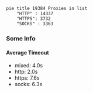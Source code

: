 
```mermaid
pie title 19384 Proxies in list
    "HTTP" : 14337
    "HTTPS": 3732
    "SOCKS" : 3363
```

### Some Info
#### Average Timeout

- mixed: 4.0s
- http: 2.0s
- https: 7.6s
- socks: 6.3s